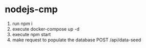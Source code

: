 # nodejs-cmp

1. run npm i
2. execute docker-compose up -d
3. execute npm start
4. make request to populate the database POST /api/data-seed
